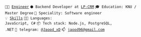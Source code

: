 <code>👨‍🔬 [Engineer](https://www.linkedin.com/in/maksym-shenderuk/)</code>
<code>⬢ Backend Developer at [LP-CRM](https://lp-crm.biz/)</code>
<code>🎓 Education: KNU / Master Degree</code>
<code>👷 Speciality: Software engineer</code><br>
<code>💡 [Skills](SKILLS.md)</code>
<code>🧑‍💻 Languages: JavaScript, C#</code>
<code>📦 Tech stack: Node.js, PostgreSQL, .NET</code>
<code>💬 telegram: [@Jaood_xD](https://telegram.me/Jaood_xD)</code>
<code>📫 [jaood96@gmail.com](mailto:jaood96@gmail.com)</code>
